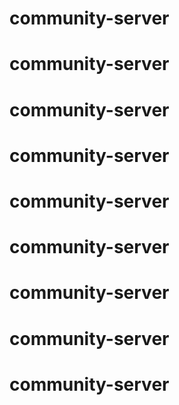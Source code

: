# community-server
# community-server
# community-server
# community-server
# community-server
# community-server
# community-server
# community-server
# community-server
